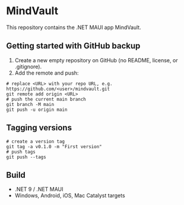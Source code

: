 # MindVault

This repository contains the .NET MAUI app MindVault.

## Getting started with GitHub backup

1. Create a new empty repository on GitHub (no README, license, or .gitignore).
2. Add the remote and push:

```
# replace <URL> with your repo URL, e.g. https://github.com/<user>/mindvault.git
git remote add origin <URL>
# push the current main branch
git branch -M main
git push -u origin main
```

## Tagging versions

```
# create a version tag
git tag -a v0.1.0 -m "First version"
# push tags
git push --tags
```

## Build
- .NET 9 / .NET MAUI
- Windows, Android, iOS, Mac Catalyst targets
